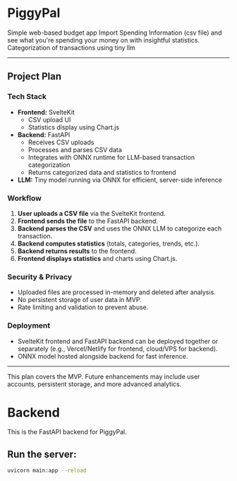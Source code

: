 # PiggyPal
Simple web-based budget app
Import Spending Information (csv file) and see what you're spending your money on with insightful statistics.
Categorization of transactions using tiny llm

---

## Project Plan

### Tech Stack
- **Frontend:** SvelteKit
  - CSV upload UI
  - Statistics display using Chart.js
- **Backend:** FastAPI
  - Receives CSV uploads
  - Processes and parses CSV data
  - Integrates with ONNX runtime for LLM-based transaction categorization
  - Returns categorized data and statistics to frontend
- **LLM:** Tiny model running via ONNX for efficient, server-side inference

### Workflow
1. **User uploads a CSV file** via the SvelteKit frontend.
2. **Frontend sends the file** to the FastAPI backend.
3. **Backend parses the CSV** and uses the ONNX LLM to categorize each transaction.
4. **Backend computes statistics** (totals, categories, trends, etc.).
5. **Backend returns results** to the frontend.
6. **Frontend displays statistics** and charts using Chart.js.

### Security & Privacy
- Uploaded files are processed in-memory and deleted after analysis.
- No persistent storage of user data in MVP.
- Rate limiting and validation to prevent abuse.

### Deployment
- SvelteKit frontend and FastAPI backend can be deployed together or separately (e.g., Vercel/Netlify for frontend, cloud/VPS for backend).
- ONNX model hosted alongside backend for fast inference.

---

This plan covers the MVP. Future enhancements may include user accounts, persistent storage, and more advanced analytics.


# Backend

This is the FastAPI backend for PiggyPal.

## Run the server:
   ```bash
   uvicorn main:app --reload
   ```
